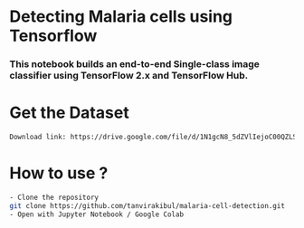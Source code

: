 
# Detecting Malaria cells using Tensorflow
### This notebook builds an end-to-end Single-class image classifier using TensorFlow 2.x and TensorFlow Hub.

# Get the Dataset
```sh
Download link: https://drive.google.com/file/d/1N1gcN8_5dZVlIejoC00QZLSZFhGoSoQb/view
```

# How to use ?

```sh
- Clone the repository
git clone https://github.com/tanvirakibul/malaria-cell-detection.git
- Open with Jupyter Notebook / Google Colab

```
